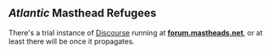 ## _Atlantic_ Masthead Refugees

There's a trial instance of [Discourse](https://www.discourse.org/) running at **[forum.mastheads.net](https://forum.mastheads.net)**, or at least there will be once it propagates.
